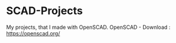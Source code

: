 # SCAD-Projects
My projects, that I made with OpenSCAD. OpenSCAD - Download : https://openscad.org/
